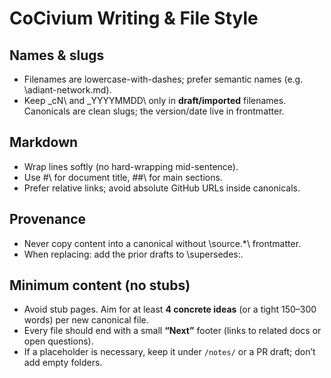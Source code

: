 <!-- status: stub; target: 150+ words -->
<!-- status: stub; target: 150+ words -->
<!-- status: stub; target: 150+ words -->
# CoCivium Writing & File Style

## Names & slugs
- Filenames are lowercase-with-dashes; prefer semantic names (e.g. \adiant-network.md\).
- Keep \_cN\ and \_YYYYMMDD\ only in **draft/imported** filenames. Canonicals are clean slugs; the version/date live in frontmatter.

## Markdown
- Wrap lines softly (no hard-wrapping mid-sentence).
- Use \#\ for document title, \##\ for main sections.
- Prefer relative links; avoid absolute GitHub URLs inside canonicals.

## Provenance
- Never copy content into a canonical without \source.*\ frontmatter.
- When replacing: add the prior drafts to \supersedes:\.

<!-- STUB-POLICY-START -->
## Minimum content (no stubs)

- Avoid stub pages. Aim for at least **4 concrete ideas** (or a tight 150–300 words) per new canonical file.
- Every file should end with a small **“Next”** footer (links to related docs or open questions).
- If a placeholder is necessary, keep it under `/notes/` or a PR draft; don’t add empty folders.
<!-- STUB-POLICY-END -->




